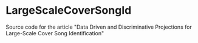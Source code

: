 LargeScaleCoverSongId
=====================

Source code for the article "Data Driven and Discriminative Projections for Large-Scale Cover Song Identification"
